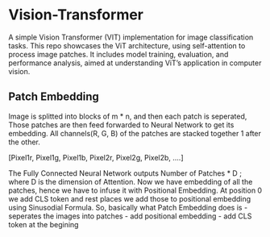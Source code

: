# Vision-Transformer
A simple Vision Transformer (VIT) implementation for image classification tasks. This repo showcases the ViT architecture, using self-attention to process image patches. It includes model training, evaluation, and performance analysis, aimed at understanding ViT’s application in computer vision.

## Patch Embedding
Image is splitted into blocks of m * n, and then each patch is seperated, Those patches are then feed forwarded to 
Neural Network to get its embedding. All channels(R, G, B) of the patches are stacked together 1 after the other.

[Pixel1r, Pixel1g, Pixel1b, Pixel2r, Pixel2g, Pixel2b, ....]

The Fully Connected Neural Network outputs Number of Patches * D ; where D is the dimension of  Attention. Now we have embedding of all the patches, hence we have to infuse it with Positional Embedding. At position 0 we add CLS token and rest places we add those to positional embedding using Sinusodial Formula.
So, basically what Patch Embedding does is
    - seperates the images into patches
    - add positional embedding
    - add CLS token at the begining
